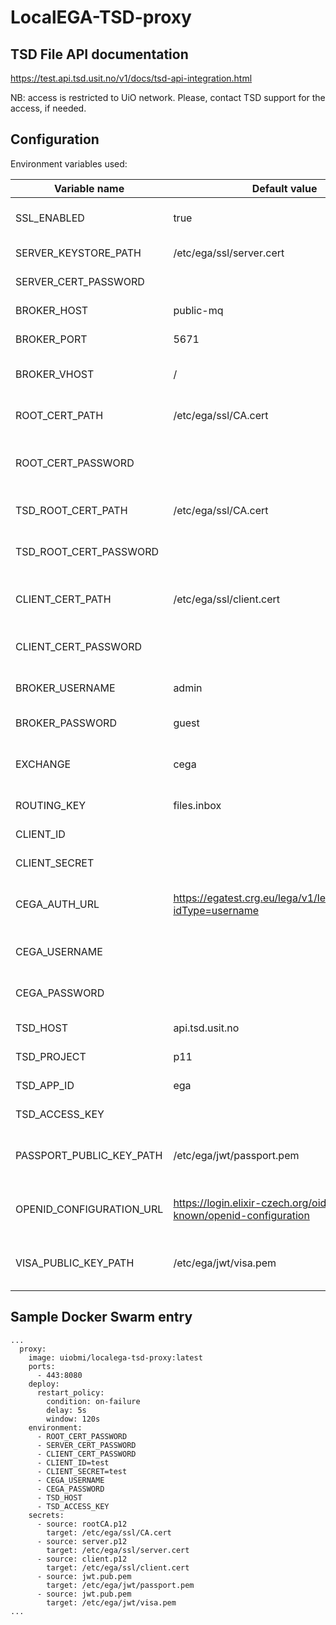 # LocalEGA-TSD-proxy

## TSD File API documentation

https://test.api.tsd.usit.no/v1/docs/tsd-api-integration.html

NB: access is restricted to UiO network. Please, contact TSD support for the access, if needed.

## Configuration

Environment variables used:


| Variable name                      | Default value                                                        | Description                                        |
|------------------------------------|----------------------------------------------------------------------|----------------------------------------------------|
| SSL_ENABLED                        | true                                                                 | Enables/disables TLS for DOA REST endpoints        |
| SERVER_KEYSTORE_PATH               | /etc/ega/ssl/server.cert                                             | Path to server keystore file                       |
| SERVER_CERT_PASSWORD               |                                                                      | Password for the keystore                          |
| BROKER_HOST                        | public-mq                                                            | Public RabbitMQ broker hostname                    |
| BROKER_PORT                        | 5671                                                                 | Public RabbitMQ broker port                        |
| BROKER_VHOST                       | /                                                                    | Public RabbitMQ broker virtual host                |
| ROOT_CERT_PATH                     | /etc/ega/ssl/CA.cert                                                 | Path to the CA file for RabbitMQ connectivity      |
| ROOT_CERT_PASSWORD                 |                                                                      | Passphrase to unlock RabbitMQ CA file                       |
| TSD_ROOT_CERT_PATH                 | /etc/ega/ssl/CA.cert                                                 | Path to the CA file for TSD connectivity      |
| TSD_ROOT_CERT_PASSWORD             |                                                                      | Passphrase to unlock TSD CA file                       |
| CLIENT_CERT_PATH                   | /etc/ega/ssl/client.cert                                             | Path to the client cert for RabbitMQ connectivity  |
| CLIENT_CERT_PASSWORD               |                                                                      | Passphrase to unlock client cert file              |
| BROKER_USERNAME                    | admin                                                                | Public RabbitMQ broker username                    |
| BROKER_PASSWORD                    | guest                                                                | Public RabbitMQ broker password                    |
| EXCHANGE                           | cega                                                                 | RabbitMQ exchange to publish messages to           |
| ROUTING_KEY                        | files.inbox                                                          | RabbitMQ routing key                               |
| CLIENT_ID                          |                                                                      | Elixir AAI client ID                               |
| CLIENT_SECRET                      |                                                                      | Elixir AAI client secret                           |
| CEGA_AUTH_URL                      | https://egatest.crg.eu/lega/v1/legas/users/%s?idType=username        | Central EGA authentication REST endpoint URL       |
| CEGA_USERNAME                      |                                                                      | Central EGA auth endpoint username                 |
| CEGA_PASSWORD                      |                                                                      | Central EGA auth endpoint password                 |
| TSD_HOST                           | api.tsd.usit.no                                                      | TSD File API URL                                   |
| TSD_PROJECT                        | p11                                                                  | TSD project code                                   |
| TSD_APP_ID                         | ega                                                                  | TSD application ID                                 |
| TSD_ACCESS_KEY                     |                                                                      | TSD File API access key                            |
| PASSPORT_PUBLIC_KEY_PATH           | /etc/ega/jwt/passport.pem                                            | Path to the public key for passport JWT validation |
| OPENID_CONFIGURATION_URL           | https://login.elixir-czech.org/oidc/.well-known/openid-configuration | URL of the OpenID configuration endpoint           |
| VISA_PUBLIC_KEY_PATH               | /etc/ega/jwt/visa.pem                                                | Path to the public key for visas JWT validation    |


## Sample Docker Swarm entry

```
...
  proxy:
    image: uiobmi/localega-tsd-proxy:latest
    ports:
      - 443:8080
    deploy:
      restart_policy:
        condition: on-failure
        delay: 5s
        window: 120s
    environment:
      - ROOT_CERT_PASSWORD
      - SERVER_CERT_PASSWORD
      - CLIENT_CERT_PASSWORD
      - CLIENT_ID=test
      - CLIENT_SECRET=test
      - CEGA_USERNAME
      - CEGA_PASSWORD
      - TSD_HOST
      - TSD_ACCESS_KEY
    secrets:
      - source: rootCA.p12
        target: /etc/ega/ssl/CA.cert
      - source: server.p12
        target: /etc/ega/ssl/server.cert
      - source: client.p12
        target: /etc/ega/ssl/client.cert
      - source: jwt.pub.pem
        target: /etc/ega/jwt/passport.pem
      - source: jwt.pub.pem
        target: /etc/ega/jwt/visa.pem
...
```
